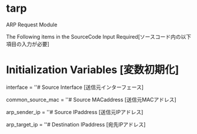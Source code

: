 # tarp
ARP Request Module

The Following items in the SourceCode Input Required[ソースコード内の以下項目の入力が必要]

# Initialization Variables [変数初期化]

interface = ''# Source Interface [送信元インターフェース]

common_source_mac = ''# Source MACaddress [送信元MACアドレス]

arp_sender_ip = ''# Source IPaddress [送信元IPアドレス]

arp_target_ip = ''# Destination IPaddress [宛先IPアドレス]
